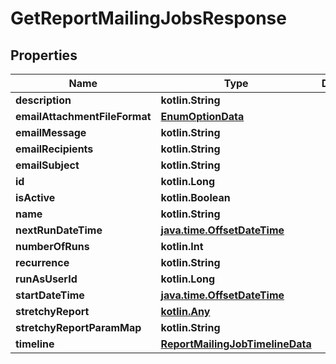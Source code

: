 
# GetReportMailingJobsResponse

## Properties
| Name | Type | Description | Notes |
| ------------ | ------------- | ------------- | ------------- |
| **description** | **kotlin.String** |  |  [optional] |
| **emailAttachmentFileFormat** | [**EnumOptionData**](EnumOptionData.md) |  |  [optional] |
| **emailMessage** | **kotlin.String** |  |  [optional] |
| **emailRecipients** | **kotlin.String** |  |  [optional] |
| **emailSubject** | **kotlin.String** |  |  [optional] |
| **id** | **kotlin.Long** |  |  [optional] |
| **isActive** | **kotlin.Boolean** |  |  [optional] |
| **name** | **kotlin.String** |  |  [optional] |
| **nextRunDateTime** | [**java.time.OffsetDateTime**](java.time.OffsetDateTime.md) |  |  [optional] |
| **numberOfRuns** | **kotlin.Int** |  |  [optional] |
| **recurrence** | **kotlin.String** |  |  [optional] |
| **runAsUserId** | **kotlin.Long** |  |  [optional] |
| **startDateTime** | [**java.time.OffsetDateTime**](java.time.OffsetDateTime.md) |  |  [optional] |
| **stretchyReport** | [**kotlin.Any**](.md) |  |  [optional] |
| **stretchyReportParamMap** | **kotlin.String** |  |  [optional] |
| **timeline** | [**ReportMailingJobTimelineData**](ReportMailingJobTimelineData.md) |  |  [optional] |



